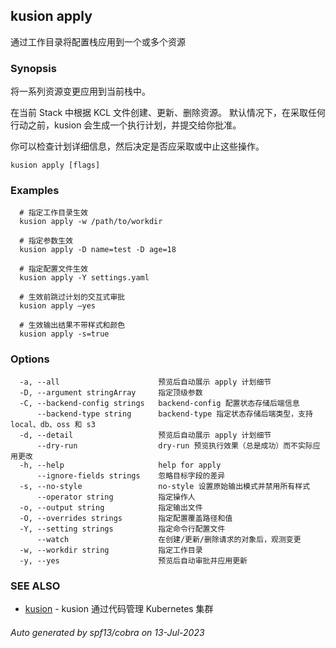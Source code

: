 ## kusion apply

通过工作目录将配置栈应用到一个或多个资源

### Synopsis

将一系列资源变更应用到当前栈中。

在当前 Stack 中根据 KCL 文件创建、更新、删除资源。 默认情况下，在采取任何行动之前，kusion 会生成一个执行计划，并提交给你批准。

你可以检查计划详细信息，然后决定是否应采取或中止这些操作。

```
kusion apply [flags]
```

### Examples

```
  # 指定工作目录生效
  kusion apply -w /path/to/workdir
  
  # 指定参数生效
  kusion apply -D name=test -D age=18
  
  # 指定配置文件生效
  kusion apply -Y settings.yaml
  
  # 生效前跳过计划的交互式审批
  kusion apply —yes
  
  # 生效输出结果不带样式和颜色
  kusion apply -s=true
```

### Options

```
  -a, --all                      预览后自动展示 apply 计划细节
  -D, --argument stringArray     指定顶级参数
  -C, --backend-config strings   backend-config 配置状态存储后端信息
      --backend-type string      backend-type 指定状态存储后端类型，支持 local、db、oss 和 s3
  -d, --detail                   预览后自动展示 apply 计划细节
      --dry-run                  dry-run 预览执行效果（总是成功）而不实际应用更改
  -h, --help                     help for apply
      --ignore-fields strings    忽略目标字段的差异
  -s, --no-style                 no-style 设置原始输出模式并禁用所有样式
      --operator string          指定操作人
  -o, --output string            指定输出文件
  -O, --overrides strings        指定配置覆盖路径和值
  -Y, --setting strings          指定命令行配置文件
      --watch                    在创建/更新/删除请求的对象后，观测变更
  -w, --workdir string           指定工作目录
  -y, --yes                      预览后自动审批并应用更新
```

### SEE ALSO

* [kusion](kusion.md)	 - kusion 通过代码管理 Kubernetes 集群

###### Auto generated by spf13/cobra on 13-Jul-2023
